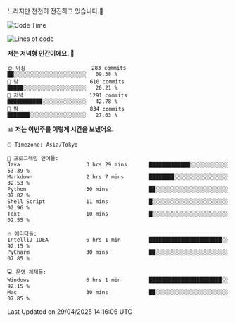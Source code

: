느리지만 천천히 전진하고 있습니다.🐢

<!--START_SECTION:waka-->
![Code Time](http://img.shields.io/badge/Code%20Time-1%2C582%20hrs%2039%20mins-blue)

![Lines of code](https://img.shields.io/badge/%EC%A0%80%EB%8A%94%20%EC%97%AC%ED%83%9C%EA%B9%8C%EC%A7%80%20-918.7%20thousand%20%EC%A4%84%EC%9D%98%20%EC%BD%94%EB%93%9C%EB%A5%BC%20%EC%9E%91%EC%84%B1%ED%96%88%EC%96%B4%EC%9A%94.-blue)

**저는 저녁형 인간이에요. 🦉** 

```text
🌞 아침                     283 commits         ██░░░░░░░░░░░░░░░░░░░░░░░   09.38 % 
🌆 낮　                     610 commits         █████░░░░░░░░░░░░░░░░░░░░   20.21 % 
🌃 저녁                     1291 commits        ███████████░░░░░░░░░░░░░░   42.78 % 
🌙 밤　                     834 commits         ███████░░░░░░░░░░░░░░░░░░   27.63 % 
```


📊 **저는 이번주를 이렇게 시간을 보냈어요.** 

```text
🕑︎ Timezone: Asia/Tokyo

💬 프로그래밍 언어들: 
Java                     3 hrs 29 mins       █████████████░░░░░░░░░░░░   53.39 % 
Markdown                 2 hrs 7 mins        ████████░░░░░░░░░░░░░░░░░   32.53 % 
Python                   30 mins             ██░░░░░░░░░░░░░░░░░░░░░░░   07.82 % 
Shell Script             11 mins             █░░░░░░░░░░░░░░░░░░░░░░░░   02.96 % 
Text                     10 mins             █░░░░░░░░░░░░░░░░░░░░░░░░   02.55 % 

🔥 에디터들: 
IntelliJ IDEA            6 hrs 1 min         ███████████████████████░░   92.15 % 
PyCharm                  30 mins             ██░░░░░░░░░░░░░░░░░░░░░░░   07.85 % 

💻 운영 체제들: 
Windows                  6 hrs 1 min         ███████████████████████░░   92.15 % 
Mac                      30 mins             ██░░░░░░░░░░░░░░░░░░░░░░░   07.85 % 
```


 Last Updated on 29/04/2025 14:16:06 UTC
<!--END_SECTION:waka-->
